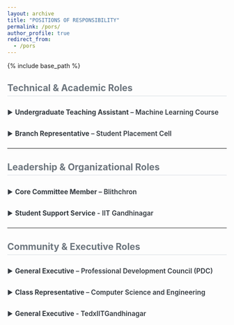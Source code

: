 ```yaml
---
layout: archive
title: "POSITIONS OF RESPONSIBILITY"
permalink: /pors/
author_profile: true
redirect_from:
  - /pors
---
```


{% include base_path %}

<style>
  /* Styling for the main section headings */
  h2 {
    color: #6c757d; /* A subtle gray for the main headings */
    font-size: 1.5em; /* A slightly smaller font size */
    border-bottom: 2px solid #e9ecef; /* A light border for separation */
    padding-bottom: 5px;
    margin-top: 30px;
  }

  /* Basic styling for the accordion */
  details {
    margin-bottom: 10px; /* Adds space between accordions */
  }

  details > summary {
    font-size: 1.1em;
    font-weight: 600;
    cursor: pointer;
    list-style: none;
    color: #343a40; /* Darker text for the summary */
    padding: 10px 0;
  }

  details > summary::-webkit-details-marker {
    display: none;
  }
  
  details > summary::before {
    content: '▶ ';
    display: inline-block;
    transition: transform 0.2s;
    font-size: 0.9em;
    font-weight: normal;
    padding-right: 5px; /* Adds space after the arrow */
  }

  details[open] > summary::before {
    transform: rotate(90deg);
  }

  .accordion-content {
    background-color: #f8f9fa; /* Light gray background for the box */
    border: 1px solid #e9ecef; /* Subtle border */
    border-radius: 5px; /* Rounded corners */
    padding: 20px;
    margin-top: 5px;
  }

  .accordion-content p {
    margin: 0 0 10px 0;
    font-style: italic;
    color: #555;
    font-size: 0.9em; /* Smaller font for the duration text */
  }

  .accordion-content ul {
    list-style-type: none;
    padding-left: 0;
  }

  .accordion-content ul li {
    padding-left: 20px;
    margin-bottom: 5px;
    position: relative;
  }

  .accordion-content ul li::before {
    content: '•';
    color:rgb(14, 14, 14); /* A nice dark gray for the bullets */
    position: absolute;
    left: 0;
  }
</style>

## **Technical & Academic Roles**

<details>
  <summary><strong>Undergraduate Teaching Assistant</strong> – Machine Learning Course</summary>
  <div class="accordion-content">
    <p><em>(Aug 2025 – Present, IIT Gandhinagar)</em></p>
    <ul>
      <li>Provided guidance to a cohort of 150+ students on core ML concepts, including regression, classification, clustering, and Neural Networks.</li>
      <li>Conducted periodic doubt-solving sessions, reviewed assignments, and assisted in grading to ensure a strong understanding of the course material.</li>
      <li>Acted as a key link between the professor and students, clarifying academic queries and providing feedback to improve the learning experience.</li>
    </ul>
  </div>
</details>

<details>
  <summary><strong>Branch Representative</strong> – Student Placement Cell</summary>
  <div class="accordion-content">
    <p><em>(Apr 2025 – Present, IIT Gandhinagar)</em></p>
    <ul>
      <li>Appointed representative for the <strong>Computer Science and Engineering department</strong>, serving as a liaison between department students and the Career Development Services (CDS) team.</li>
      <li>Worked to align industry expectations with student preparedness by addressing placement and internship-related concerns and involving CSE faculty when necessary.</li>
    </ul>
  </div>
</details>

<hr>

## **Leadership & Organizational Roles**

<details>
  <summary><strong>Core Committee Member</strong> – Blithchron</summary>
  <div class="accordion-content">
    <p><em>(May 2023 – Apr 2024, IIT Gandhinagar)</em></p>
    <ul>
      <li>Led a team of over <strong>100 undergraduate and postgraduate students</strong> to successfully organize Gujarat’s largest student-run cultural festival.</li>
      <li>Managed budgets, coordinated with vendors and institute administration, and oversaw end-to-end event execution.</li>
      <li>Self-learned and utilized the <strong>Adobe Creative Suite</strong> (Illustrator, Photoshop, Premiere Pro, After Effects) to design engaging promotional content for <a href="https://www.instagram.com/blithchron_iitgn?igsh=MWV2ZzFjemVibWQ3cg==">Instagram</a>, significantly enhancing digital engagement.</li>
      <li>Spearheaded marketing initiatives, integrating creative strategy and social media to expand audience reach and participation.</li>
    </ul>
  </div>
</details>

<details>
  <summary><strong>Student Support Service</strong> - IIT Gandhinagar</summary>
  <div class="accordion-content">
    <p><strong>Student Guide Coordinator:</strong> <em>(Apr 2025 – Present, IIT Gandhinagar)</em></p>
    <ul>
      <li>Selected as the coordinator for a group of 35+ student guides and mentors.</li>
      <li>Oversaw the allocation and training of mentors, ensuring comprehensive support for a large incoming batch of students.</li>
      <li>Implemented a structured feedback system to enhance the mentorship program's effectiveness and address student needs proactively.</li>
    </ul>
    <p><strong>Student Guide:</strong> <em>(Jul 2023 – Jun 2024 & Jul 2024 – Jun 2025, IIT Gandhinagar)</em></p>
    <ul>
      <li>Part of a faculty-led initiative aimed at providing holistic support to students in academic and non-academic domains.</li>
      <li>Mentored first-year students, offering guidance on coursework, campus life, and emotional well-being, promoting a positive and inclusive environment.</li>
    </ul>
  </div>
</details>

<hr>

## **Community & Executive Roles**

<details>
  <summary><strong>General Executive</strong> – Professional Development Council (PDC)</summary>
  <div class="accordion-content">
    <p><em>(May 2024 – Mar 2025, IIT Gandhinagar)</em></p>
    <ul>
      <li>Contributed to the organization of career-enhancing workshops on resume building, interview preparation, and mock testing.</li>
      <li>Acted as a vital communication bridge between the student body and placement cell, streamlining feedback and grievance redressal.</li>
    </ul>
  </div>
</details>

<details>
  <summary><strong>Class Representative</strong> – Computer Science and Engineering</summary>
  <div class="accordion-content">
    <p><em>(Aug 2024 – Apr 2025, IIT Gandhinagar)</em></p>
    <ul>
      <li>Elected as the official representative of a 70-member cohort.</li>
      <li>Facilitated effective communication between students and faculty, voicing academic concerns and feedback for collective well-being.</li>
    </ul>
  </div>
</details>

<details>
  <summary><strong>General Executive</strong> - TedxIITGandhinagar</summary>
  <div class="accordion-content">
    <p><em>(Aug 2023 - Mar 2024, IIT Gandhinagar)</em></p>
    <ul>
      <li>Assisted in organizing TEDx events, primarily focusing on Online Presence and Social Media Management.</li>
      <li>Helped in curating content and managing digital platforms to enhance event visibility and engagement.</li>
    </ul>
  </div>
</details>